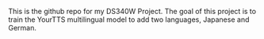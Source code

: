 This is the github repo for my DS340W Project. 
The goal of this project is to train the YourTTS multilingual model to add two languages, Japanese and German. 
